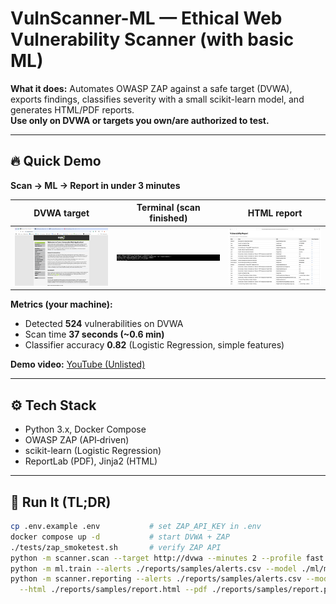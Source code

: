 # VulnScanner-ML — Ethical Web Vulnerability Scanner (with basic ML)

**What it does:** Automates OWASP ZAP against a safe target (DVWA), exports findings, classifies severity with a small scikit-learn model, and generates HTML/PDF reports.  
**Use only on DVWA or targets you own/are authorized to test.**

---

## 🔥 Quick Demo

**Scan → ML → Report in under 3 minutes**

| DVWA target | Terminal (scan finished) | HTML report |
| --- | --- | --- |
| ![DVWA](./img/dvwa.png) | ![Scan terminal](./img/terminal_scan.png) | ![Report HTML](./img/report_html.png) |

**Metrics (your machine):**
- Detected **524** vulnerabilities on DVWA  
- Scan time **37 seconds (~0.6 min)**  
- Classifier accuracy **0.82** (Logistic Regression, simple features)

**Demo video:** [YouTube (Unlisted)](YOUR_YOUTUBE_LINK_HERE)

---

## ⚙️ Tech Stack
- Python 3.x, Docker Compose
- OWASP ZAP (API‐driven)
- scikit-learn (Logistic Regression)
- ReportLab (PDF), Jinja2 (HTML)

---

## 🚀 Run It (TL;DR)

```bash
cp .env.example .env           # set ZAP_API_KEY in .env
docker compose up -d           # start DVWA + ZAP
./tests/zap_smoketest.sh       # verify ZAP API
python -m scanner.scan --target http://dvwa --minutes 2 --profile fast --out ./reports/samples
python -m ml.train --alerts ./reports/samples/alerts.csv --model ./ml/model.pkl
python -m scanner.reporting --alerts ./reports/samples/alerts.csv --model ./ml/model.pkl \
  --html ./reports/samples/report.html --pdf ./reports/samples/report.pdf
